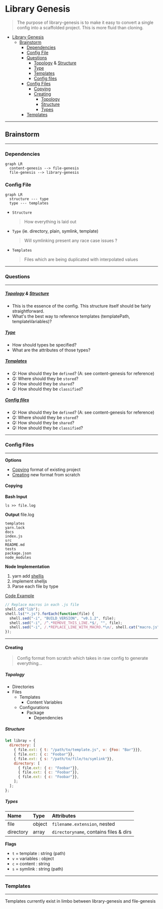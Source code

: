 # Library Genesis

> The purpose of library-genesis is to make it easy to convert a single config into a scaffolded project. This is more fluid than cloning.

<!-- TOC START min:1 max:5 link:true update:true -->

* [Library Genesis](#library-genesis)
  * [Brainstorm](#brainstorm)
    * [Dependencies](#dependencies)
    * [Config File](#config-file)
    * [Questions](#questions)
      * [Topology](#topology) & [Structure](#structure)
      * [Type](#types)
      * [Templates](#templates)
      * [Config files](#config-files)
    * [Config Files](#config-files)
      * [Copying](#copying)
      * [Creating](#creating)
        * [Topology](#topology)
        * [Structure](#structure)
        * [Types](#types)
    * [Templates](#templates)

<!-- TOC END -->

---

## Brainstorm

---

### Dependencies

```mermaid
graph LR
  content-genesis --> file-genesis
  file-genesis --> library-genesis
```

### Config File

```mermaid
graph LR
  structure --- type
  type --- templates
```

* `Structure`
  > How everything is laid out
* `Type` (ie. directory, plain, symlink, template)
  > Will symlinking present any race case issues ?
* `Templates`
  > Files which are being duplicated with interpolated values

---

### Questions

---

##### [Topology](#topology) & [Structure](#structure)

* This is the essence of the config. This structure itself should be fairly straightforward.
* What's the best way to reference templates (templatePath, templateVariables)?

##### [Type](#types)

* How should types be specified?
* What are the attributes of those types?

##### [Templates](#templates)

* _Q:_ How should they be `defined`? (A: see content-genesis for reference)
* _Q:_ Where should they be `stored`?
* _Q:_ How should they be `shared`?
* _Q:_ How should they be `classified`?

##### [Config files](#config-files)

* _Q:_ How should they be `defined`? (A: see content-genesis for reference)
* _Q:_ Where should they be `stored`?
* _Q:_ How should they be `shared`?
* _Q:_ How should they be `classified`?

---

### Config Files

---

**Options**

* [Copying](#copying) format of existing project
* [Creating](#creating) new format from scratch

#### Copying

**Bash Input**

`ls >> file.log`

**Output**
file.log

```
templates
yarn.lock
docs
index.js
src
README.md
tests
package.json
node_modules
```

**Node Implementation**

1. yarn add [shelljs](https://www.npmjs.com/package/shelljs)
2. implement shelljs
3. Parse each file by type

[Code Example](https://www.npmjs.com/package/shelljs#examples)

```js
// Replace macros in each .js file
shell.cd("lib");
shell.ls("*.js").forEach(function(file) {
  shell.sed("-i", "BUILD_VERSION", "v0.1.2", file);
  shell.sed("-i", /^.*REMOVE_THIS_LINE.*$/, "", file);
  shell.sed("-i", /.*REPLACE_LINE_WITH_MACRO.*\n/, shell.cat("macro.js"), file);
});
```

---

#### Creating

> Config format from scratch which takes in raw config to generate everything...

##### Topology

* Directories
* Files
  * Templates
    * Content Variables
  * Configurations
    * Package
      * Dependencies

##### Structure

```js
let libray = {
  directory: [
    { file.ext: { t: "/path/to/template.js", v: {Foo: "Bar"}}},
    { file.ext: { c: "Foobar"}},
    { file.ext: { s: "/path/to/file/to/symlink"}},
    directory: [
      { file.ext: { c: "Foobar"}},
      { file.ext: { c: "Foobar"}},
      { file.ext: { c: "Foobar"}},
    ];
  ];
};
```

##### Types

| Name      | Type   | Attributes                             |
| :-------- | :----- | :------------------------------------- |
| file      | object | `filename.extension`, nested           |
| directory | array  | `directoryname`, contains files & dirs |

**Flags**

* `t` = template : string (path)
* `v` = variables : object
* `c` = content : string
* `s` = symlink : string (path)

---

### Templates

---

Templates currently exist in limbo between library-genesis and file-genesis
